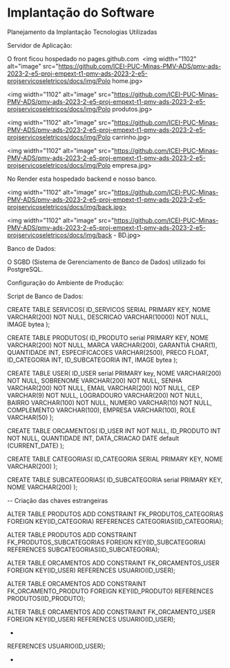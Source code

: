 # Implantação do Software

Planejamento da Implantação
Tecnologias Utilizadas

Servidor de Aplicação:

O front ficou hospedado no pages.github.com 
<img width="1102" alt="image" src="https://github.com/ICEI-PUC-Minas-PMV-ADS/pmv-ads-2023-2-e5-proj-empext-t1-pmv-ads-2023-2-e5-projservicoseletricos/docs/img/Polo home.jpg>

<img width="1102" alt="image" src="https://github.com/ICEI-PUC-Minas-PMV-ADS/pmv-ads-2023-2-e5-proj-empext-t1-pmv-ads-2023-2-e5-projservicoseletricos/docs/img/Polo produtos.jpg>

<img width="1102" alt="image" src="https://github.com/ICEI-PUC-Minas-PMV-ADS/pmv-ads-2023-2-e5-proj-empext-t1-pmv-ads-2023-2-e5-projservicoseletricos/docs/img/Polo carrinho.jpg>

<img width="1102" alt="image" src="https://github.com/ICEI-PUC-Minas-PMV-ADS/pmv-ads-2023-2-e5-proj-empext-t1-pmv-ads-2023-2-e5-projservicoseletricos/docs/img/Polo empresa.jpg>

No Render esta hospedado backend e nosso banco. 


<img width="1102" alt="image" src="https://github.com/ICEI-PUC-Minas-PMV-ADS/pmv-ads-2023-2-e5-proj-empext-t1-pmv-ads-2023-2-e5-projservicoseletricos/docs/img/back.jpg>


<img width="1102" alt="image" src="https://github.com/ICEI-PUC-Minas-PMV-ADS/pmv-ads-2023-2-e5-proj-empext-t1-pmv-ads-2023-2-e5-projservicoseletricos/docs/img/back - BD.jpg>

Banco de Dados:

 O SGBD (Sistema de Gerenciamento de Banco de Dados) utilizado foi PostgreSQL.


Configuração do Ambiente de Produção:

Script de Banco de Dados:

CREATE TABLE SERVICOS(
	ID_SERVICOS SERIAL PRIMARY KEY,
	NOME VARCHAR(200) NOT NULL,
	DESCRICAO VARCHAR(10000) NOT NULL,
	IMAGE bytea
);

CREATE TABLE PRODUTOS(
	ID_PRODUTO serial PRIMARY KEY,
	NOME VARCHAR(200) NOT NULL,
	MARCA VARCHAR(200),
	GARANTIA CHAR(1),
	QUANTIDADE INT,
	ESPECIFICACOES VARCHAR(2500),
	PRECO FLOAT,
	ID_CATEGORIA INT,
	ID_SUBCATEGORIA INT,
	IMAGE bytea
);

CREATE TABLE USER(
	ID_USER serial PRIMARY key,
	NOME VARCHAR(200) NOT NULL,
	SOBRENOME VARCHAR(200) NOT NULL,
	SENHA VARCHAR(200) NOT NULL,
	EMAIL VARCHAR(200) NOT NULL,
	CEP VARCHAR(9) NOT NULL,
	LOGRADOURO VARCHAR(200) NOT NULL,
	BAIRRO VARCHAR(100) NOT NULL,
	NUMERO VARCHAR(10) NOT NULL,
	COMPLEMENTO VARCHAR(100),
	EMPRESA VARCHAR(100),
	ROLE VARCHAR(50)
);

CREATE TABLE ORCAMENTOS(
	ID_USER INT NOT NULL,
	ID_PRODUTO INT NOT NULL,
	QUANTIDADE INT,
	DATA_CRIACAO DATE default (CURRENT_DATE)
);

CREATE TABLE CATEGORIAS(
	ID_CATEGORIA SERIAL PRIMARY KEY,
	NOME VARCHAR(200)
);

CREATE TABLE SUBCATEGORIAS(
	ID_SUBCATEGORIA serial PRIMARY KEY,
	NOME VARCHAR(200)
);

-- Criação das chaves estrangeiras

ALTER TABLE PRODUTOS
ADD CONSTRAINT FK_PRODUTOS_CATEGORIAS
FOREIGN KEY(ID_CATEGORIA)
REFERENCES CATEGORIAS(ID_CATEGORIA);

ALTER TABLE PRODUTOS
ADD CONSTRAINT FK_PRODUTOS_SUBCATEGORIAS
FOREIGN KEY(ID_SUBCATEGORIA)
REFERENCES SUBCATEGORIAS(ID_SUBCATEGORIA);

ALTER TABLE ORCAMENTOS
ADD CONSTRAINT FK_ORCAMENTOS_USER
FOREIGN KEY(ID_USER)
REFERENCES USUARIO(ID_USER);

ALTER TABLE ORCAMENTOS
ADD CONSTRAINT FK_ORCAMENTO_PRODUTO
FOREIGN KEY(ID_PRODUTO)
REFERENCES PRODUTOS(ID_PRODUTO);

ALTER TABLE ORCAMENTOS
ADD CONSTRAINT FK_ORCAMENTO_USER
FOREIGN KEY(ID_USER)
REFERENCES USUARIO(ID_USER);


-
REFERENCES USUARIO(ID_USER);


-
